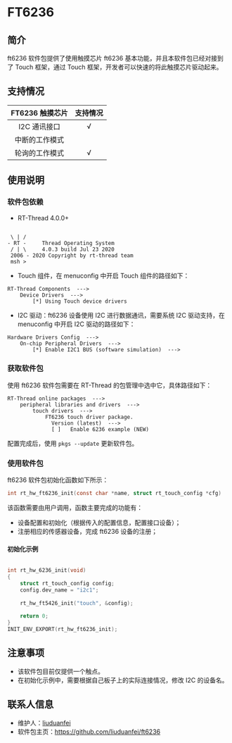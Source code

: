 # FT6236

## 简介

ft6236 软件包提供了使用触摸芯片 ft6236 基本功能，并且本软件包已经对接到了 Touch 框架，通过 Touch 框架，开发者可以快速的将此触摸芯片驱动起来。
## 支持情况

| **FT6236 触摸芯片** | **支持情况** |
| :-------: | :--------: |
| I2C 通讯接口 | √ |
| 中断的工作模式 |  |
| 轮询的工作模式 | √ |

## 使用说明

### 软件包依赖

- RT-Thread 4.0.0+
```

 \ | /
- RT -     Thread Operating System
 / | \     4.0.3 build Jul 23 2020
 2006 - 2020 Copyright by rt-thread team
 msh >
```
- Touch 组件，在 menuconfig 中开启 Touch 组件的路径如下：
```
RT-Thread Components  --->
    Device Drivers  --->
        [*] Using Touch device drivers
```
- I2C 驱动：ft6236 设备使用 I2C 进行数据通讯，需要系统 I2C 驱动支持，在 menuconfig 中开启 I2C 驱动的路径如下：
```
Hardware Drivers Config  --->
    On-chip Peripheral Drivers  --->
        [*] Enable I2C1 BUS (software simulation)  --->
```

### 获取软件包

使用 ft6236 软件包需要在 RT-Thread 的包管理中选中它，具体路径如下：

```
RT-Thread online packages  --->
    peripheral libraries and drivers  --->
        touch drivers  --->
            FT6236 touch driver package.
              Version (latest)  --->
              [ ]   Enable 6236 example (NEW)
```
配置完成后，使用 `pkgs --update` 更新软件包。

### 使用软件包

ft6236 软件包初始化函数如下所示：

```c
int rt_hw_ft6236_init(const char *name, struct rt_touch_config *cfg)
```

该函数需要由用户调用，函数主要完成的功能有：

- 设备配置和初始化（根据传入的配置信息，配置接口设备）；
- 注册相应的传感器设备，完成 ft6236 设备的注册；

#### 初始化示例

```c

int rt_hw_6236_init(void)
{
    struct rt_touch_config config;
    config.dev_name = "i2c1";
    
    rt_hw_ft5426_init("touch", &config);
    
    return 0;
}
INIT_ENV_EXPORT(rt_hw_ft6236_init);
```

## 注意事项

- 该软件包目前仅提供一个触点。
- 在初始化示例中，需要根据自己板子上的实际连接情况，修改 I2C 的设备名。

## 联系人信息

- 维护人：[liuduanfei](https://github.com/liuduanfei) 
- 软件包主页：<https://github.com/liuduanfei/ft6236>